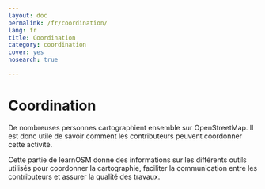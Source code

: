 ```yaml
---
layout: doc
permalink: /fr/coordination/
lang: fr
title: Coordination
category: coordination
cover: yes
nosearch: true

---
```


Coordination
============


De nombreuses personnes cartographient ensemble sur OpenStreetMap. Il est donc utile de savoir comment les contributeurs peuvent coordonner cette activité.

Cette partie de learnOSM donne des informations sur les différents outils utilisés pour coordonner la cartographie, faciliter la communication entre les contributeurs et assurer la qualité des travaux.